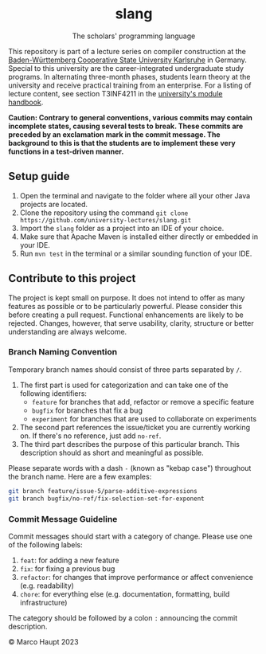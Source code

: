 
<p align="center">
	<h1 align="center">slang</h1>
	<p align="center">The scholars' programming language</p>
</p>

This repository is part of a lecture series on compiler construction at the [Baden-Württemberg Cooperative State University Karlsruhe](https://www.karlsruhe.dhbw.de/en/general/about-dhbw-karlsruhe.html) in Germany. Special to this university are the career-integrated undergraduate study programs. In alternating three-month phases, students learn theory at the university and receive practical training from an enterprise. For a listing of lecture content, see section T3INF4211 in the [university's module handbook](https://www.dhbw.de/fileadmin/user/public/SP/KA/Informatik/Informatik.pdf).

**Caution: Contrary to general conventions, various commits may contain incomplete states, causing several tests to break. These commits are preceded by an exclamation mark in the commit message. The background to this is that the students are to implement these very functions in a test-driven manner.**

## Setup guide

1. Open the terminal and navigate to the folder where all your other Java projects are located.
2. Clone the repository using the command `git clone https://github.com/university-lectures/slang.git`
3. Import the `slang` folder as a project into an IDE of your choice.
4. Make sure that Apache Maven is installed either directly or embedded in your IDE.
5. Run `mvn test` in the terminal or a similar sounding function of your IDE.

## Contribute to this project

The project is kept small on purpose. It does not intend to offer as many features as possible or to be particularly powerful. Please consider this before creating a pull request. Functional enhancements are likely to be rejected. Changes, however, that serve usability, clarity, structure or better understanding are always welcome.

### Branch Naming Convention

Temporary branch names should consist of three parts separated by `/`.

1. The first part is used for categorization and can take one of the following identifiers:
   * `feature` for branches that add, refactor or remove a specific feature
   * `bugfix` for branches that fix a bug
   * `experiment` for branches that are used to collaborate on experiments
2. The second part references the issue/ticket you are currently working on. If there's no reference, just add `no-ref`.
3. The third part describes the purpose of this particular branch. This description should as short and meaningful as possible.

Please separate words with a dash `-` (known as "kebap case") throughout the branch name. Here are a few examples:

```zsh
git branch feature/issue-5/parse-additive-expressions
git branch bugfix/no-ref/fix-selection-set-for-exponent
```

### Commit Message Guideline

Commit messages should start with a category of change. Please use one of the following labels:

1. `feat`: for adding a new feature
2. `fix`: for fixing a previous bug
3. `refactor`: for changes that improve performance or affect convenience (e.g. readability)
5. `chore`: for everything else (e.g. documentation, formatting, build infrastructure)

The category should be followed by a colon `:` announcing the commit description.

© Marco Haupt 2023
